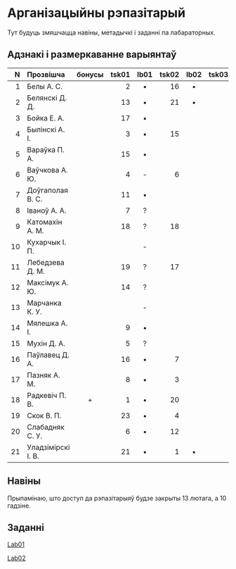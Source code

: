# Арганізацыйны рэпазітарый

Тут будуць змяшчацца навіны, метадычкі і заданні па лабараторных.

## Адзнакі і размеркаванне варыянтаў


|N  |Прозвішча         |бонусы|tsk01|lb01|tsk02|lb02|tsk03|lb03|tsk04|lb04|
|--:|:-----------------|:----:|----:|:--:|----:|:--:|----:|:--:|----:|:--:|
|  1|Белы А. С.        |      |2    |•   |16   |•   |     |    |     |    |
|  2|Белянскі Д. Д.    |      |13   |•   |21   |•   |     |    |     |    |
|  3|Бойка Е. А.       |      |17   |•   |     |    |     |    |     |    |
|  4|Былінскі А. І.    |      |3    |•   |15   |    |     |    |     |    |
|  5|Вараўка П. А.     |      |15   |•   |     |    |     |    |     |    |
|  6|Ваўчкова А. Ю.    |      |4    |-   |6    |    |     |    |     |    |
|  7|Доўгаполая В. С.  |      |11   |•   |     |    |     |    |     |    |
|  8|Іваноў А. А.      |      |7    |?   |     |    |     |    |     |    |
|  9|Катомахін А. М.   |      |18   |?   |18   |    |     |    |     |    |
| 10|Кухарчык І. П.    |      |     |-   |     |    |     |    |     |    |
| 11|Лебедзева Д. М.   |      |19   |?   |17   |    |     |    |     |    |
| 12|Максімук А. Ю.    |      |14   |?   |     |    |     |    |     |    |
| 13|Марчанка К. У.    |      |     |-   |     |    |     |    |     |    |
| 14|Мялешка А. І.     |      |9    |•   |     |    |     |    |     |    |
| 15|Мухін Д. А.       |      |5    |?   |     |    |     |    |     |    |
| 16|Паўлавец Д. А.    |      |16   |•   |7    |    |     |    |     |    |
| 17|Пазняк А. М.      |      |8    |•   |3    |    |     |    |     |    |
| 18|Радкевіч П. В.    |+     |1    |•   |20   |    |     |    |     |    |
| 19|Скок В. П.        |      |23   |•   |4    |    |     |    |     |    |
| 20|Слабадняк С. У.   |      |6    |•   |12   |    |     |    |     |    |
| 21|Уладзімірскі І. В.|      |21   |•   |1    |•   |     |    |     |    |


## Навіны

Прыпамінаю, што доступ да рэпазітарыяў будзе закрыты 13 лютага, а 10 гадзіне.

## Заданні

[Lab01](https://github.com/BSU2013gr04Lego/Workflow/releases/download/editpolimorph/JavaLab1.pdf)

[Lab02](https://github.com/BSU2013gr04Lego/Workflow/releases/download/editpolimorph/Polimorfizm.pdf)
